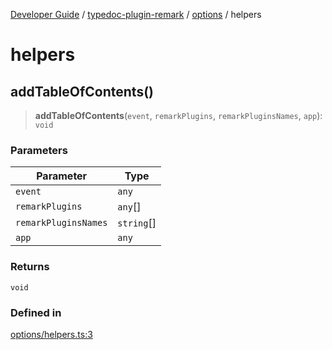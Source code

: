 [Developer Guide](../../../../README.md) / [typedoc-plugin-remark](../../../README.md) / [options](../../README.md) / helpers

# helpers

## addTableOfContents()

> **addTableOfContents**(`event`, `remarkPlugins`, `remarkPluginsNames`, `app`): `void`

### Parameters

| Parameter            | Type        |
| -------------------- | ----------- |
| `event`              | `any`       |
| `remarkPlugins`      | `any`\[]    |
| `remarkPluginsNames` | `string`\[] |
| `app`                | `any`       |

### Returns

`void`

### Defined in

[options/helpers.ts:3](https://github.com/typedoc2md/typedoc-plugin-markdown/blob/main/packages/typedoc-plugin-remark/src/options/helpers.ts#L3)

